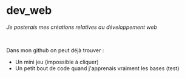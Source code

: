 # dev_web
*Je posterais mes créations relatives au développement web*

<br />

Dans mon github on peut déjà trouver : 
- Un mini jeu (impossible à cliquer)
- Un petit bout de code quand j'apprenais vraiment les bases (test)
